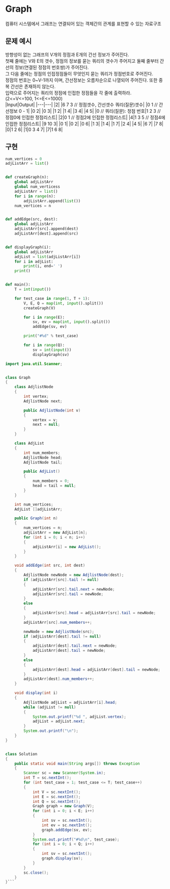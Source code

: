 # Graph

컴퓨터 시스템에서 그래프는 연결되어 있는 객체간의 관계를 표현할 수 있는 자료구조

## 문제 예시

방향성이 없는 그래프의 V개의 정점과 E개의 간선 정보가 주어진다.  
첫째 줄에는 V와 E의 갯수, 정점의 정보를 묻는 쿼리의 갯수가 주어지고 둘째 줄부터 간선의 정보(연결된 정점의 번호쌍)가 주어진다.  
그 다음 줄에는 정점의 인접정점들이 무엇인지 묻는 쿼리가 정점번호로 주어진다.  
정점의 번호는 0~V-1까지 이며, 간선정보는 오름차순으로 나열되어 주어진다. 또한 중복 간선은 존재하지 않는다.  
입력으로 주어지는 쿼리의 정점에 인접한 정점들을 각 줄에 출력하라.  
(2<=V<=100, 1<=E<=1000)  
|Input|Output|
|---|---|
|2|
|6 7 3 // 정점갯수, 간선갯수 쿼리(질문)갯수|
|0 1 // 간선정보 0 - 1|
|0 2|
|0 3|
|1 2|
|1 4|
|3 4|
|4 5|
|0 // 쿼리(질문): 정점 번호|1 2 3 // 정점0에 인접한 정점리스트|
|2|0 1 // 정점2에 인접한 정점리스트|
|4|1 3 5 // 정점4에 인접한 정점리스트|
|9 10 3|
|0 1|
|0 2|
|0 6|
|1 3|
|1 4|
|1 7|
|2 4|
|4 5|
|6 7|
|7 8|
|0|1 2 6|
|1|0 3 4 7|
|7|1 6 8|

## 구현

```python
num_vertices = 0
adjListArr = list()


def createGraph(n):
    global adjListArr
    global num_verticess
    adjListArr = list()
    for i in range(n):
        adjListArr.append(list())
    num_vertices = n


def addEdge(src, dest):
    global adjListArr
    adjListArr[src].append(dest)
    adjListArr[dest].append(src)


def displayGraph(i):
    global adjListArr
    adjList = list(adjListArr[i])
    for i in adjList:
        print(i, end=' ')
    print()


def main():
    T = int(input())

    for test_case in range(1, T + 1):
        V, E, Q = map(int, input().split())
        createGraph(V)

        for i in range(E):
            sv, ev = map(int, input().split())
            addEdge(sv, ev)

        print("#%d" % test_case)

        for i in range(Q):
            sv = int(input())
            displayGraph(sv)
```

````java
import java.util.Scanner;


class Graph
{
	class AdjlistNode
	{
		int vertex;
		AdjlistNode next;

		public AdjlistNode(int v)
		{
			vertex = v;
			next = null;
		}
	}

	class AdjList
	{
		int num_members;
		AdjlistNode head;
		AdjlistNode tail;

		public AdjList()
		{
			num_members = 0;
			head = tail = null;
		}
	}

	int num_vertices;
	AdjList []adjListArr;

	public Graph(int n)
	{
		num_vertices = n;
		adjListArr = new AdjList[n];
		for (int i = 0; i < n; i++)
		{
			adjListArr[i] = new AdjList();
		}
	}

	void addEdge(int src, int dest)
	{
		AdjlistNode newNode = new AdjlistNode(dest);
		if (adjListArr[src].tail != null)
		{
			adjListArr[src].tail.next = newNode;
			adjListArr[src].tail = newNode;
		}
		else
		{
			adjListArr[src].head = adjListArr[src].tail = newNode;
		}
		adjListArr[src].num_members++;

		newNode = new AdjlistNode(src);
		if (adjListArr[dest].tail != null)
		{
			adjListArr[dest].tail.next = newNode;
			adjListArr[dest].tail = newNode;
		}
		else
		{
			adjListArr[dest].head = adjListArr[dest].tail = newNode;
		}
		adjListArr[dest].num_members++;
	}

	void display(int i)
	{
		AdjlistNode adjList = adjListArr[i].head;
		while (adjList != null)
		{
			System.out.printf("%d ", adjList.vertex);
			adjList = adjList.next;
		}
		System.out.printf("\n");
	}
}


class Solution
{
	public static void main(String args[]) throws Exception
	{
		Scanner sc = new Scanner(System.in);
		int T = sc.nextInt();
		for (int test_case = 1; test_case <= T; test_case++)
		{
			int V = sc.nextInt();
			int E = sc.nextInt();
			int Q = sc.nextInt();
			Graph graph = new Graph(V);
			for (int i = 0; i < E; i++)
			{
				int sv = sc.nextInt();
				int ev = sc.nextInt();
				graph.addEdge(sv, ev);
			}
			System.out.printf("#%d\n", test_case);
			for (int i = 0; i < Q; i++)
			{
				int sv = sc.nextInt();
				graph.display(sv);
			}
		}
		sc.close();
	}
}```
````
